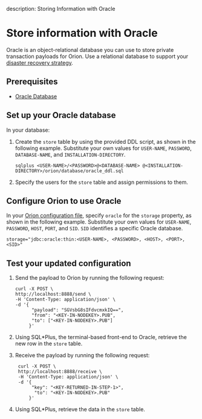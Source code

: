description: Storing Information with Oracle
<!--- END of page meta data -->

# Store information with Oracle

Oracle is an object-relational database you can use to store private transaction payloads for Orion. Use a relational database to support your [disaster recovery strategy](../Concepts/Disaster-Recovery.md).

## Prerequisites

* [Oracle Database](https://docs.oracle.com/en/)

## Set up your Oracle database

In your database:

1. Create the `store` table by using the provided DDL script, as shown in the following example. Substitute your own values for `USER-NAME`, `PASSWORD`, `DATABASE-NAME`, and `INSTALLATION-DIRECTORY`.

    `sqlplus <USER-NAME>/<PASSWORD>@<DATABASE-NAME> @<INSTALLATION-DIRECTORY>/orion/database/oracle_ddl.sql` 
    
2. Specify the users for the `store` table and assign permissions to them.

## Configure Orion to use Oracle

In your [Orion configuration file](../Reference/Configuration-File.md), specify `oracle` for the `storage` property, as shown in the following example. Substitute your own values for `USER-NAME`, `PASSWORD`, `HOST`, `PORT`, and `SID`. `SID` identifies a specific Oracle database. 

  ```
  storage="jdbc:oracle:thin:<USER-NAME>, <PASSWORD>, <HOST>, <PORT>, <SID>"
  ```
  
## Test your updated configuration

1. Send the payload to Orion by running the following request:

     ```
     curl -X POST \
     http://localhost:8888/send \
     -H 'Content-Type: application/json' \
     -d '{ 
           "payload": "SGVsbG8sIFdvcmxkIQ==",
           "from": "<KEY-IN-NODEKEY>.PUB",
           "to": ["<KEY-IN-NODEKEY>.PUB"]
          }'
      ```

1. Using SQL*Plus, the terminal-based front-end to Oracle, retrieve the new row in the `store` table.

1. Receive the payload by running the following request:

     ```
      curl -X POST \
      http://localhost:8888/receive \
      -H 'Content-Type: application/json' \
      -d '{
           "key": "<KEY-RETURNED-IN-STEP-1>",
            "to": "<KEY-IN-NODEKEY>.PUB"
          }'
      ```
  
1. Using SQL*Plus, retrieve the data in the `store` table.
